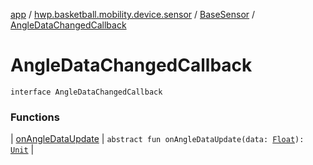 [app](../../../index.md) / [hwp.basketball.mobility.device.sensor](../../index.md) / [BaseSensor](../index.md) / [AngleDataChangedCallback](.)

# AngleDataChangedCallback

`interface AngleDataChangedCallback`

### Functions

| [onAngleDataUpdate](on-angle-data-update.md) | `abstract fun onAngleDataUpdate(data: `[`Float`](https://kotlinlang.org/api/latest/jvm/stdlib/kotlin/-float/index.html)`): `[`Unit`](https://kotlinlang.org/api/latest/jvm/stdlib/kotlin/-unit/index.html) |

